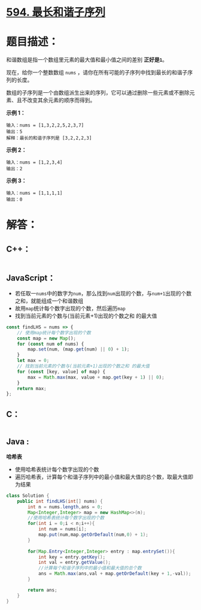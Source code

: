 # [594. 最长和谐子序列](https://leetcode-cn.com/problems/longest-harmonious-subsequence/)

# 题目描述：

和谐数组是指一个数组里元素的最大值和最小值之间的差别 **正好是` 1 `**。

现在，给你一个整数数组 `nums` ，请你在所有可能的子序列中找到最长的和谐子序列的长度。

数组的子序列是一个由数组派生出来的序列，它可以通过删除一些元素或不删除元素、且不改变其余元素的顺序而得到。

**示例 1：**

```
输入：nums = [1,3,2,2,5,2,3,7]
输出：5
解释：最长的和谐子序列是 [3,2,2,2,3]
```

**示例 2：**

```
输入：nums = [1,2,3,4]
输出：2
```

**示例 3：**

```
输入：nums = [1,1,1,1]
输出：0
```
# 解答：

## C++：

```cpp

```

## JavaScript：

- 若任取一`nums`中的数字为`num`，那么找到`num`出现的个数，与`num+1`出现的个数之和，就能组成一个和谐数组
- 故用`map`统计每个数字出现的个数，然后遍历`map`
- 找到当前元素的个数与(当前元素+1)出现的个数之和 的最大值

```javascript
const findLHS = nums => {
    // 使用map统计每个数字出现的个数
    const map = new Map();
    for (const num of nums) {
        map.set(num, (map.get(num) || 0) + 1);
    }
    let max = 0;
    // 找到当前元素的个数与(当前元素+1)出现的个数之和 的最大值
    for (const [key, value] of map) {
        max = Math.max(max, value + map.get(key + 1) || 0);
    }
    return max;
};
```

## C：

```c

```

## Java :

**哈希表**

- 使用哈希表统计每个数字出现的个数
- 遍历哈希表，计算每个和谐子序列中的最小值和最大值的总个数，取最大值即为结果

```java
class Solution {
    public int findLHS(int[] nums) {
        int n = nums.length,ans = 0;
        Map<Integer,Integer> map = new HashMap<>(n);
        //使用哈希表统计每个数字出现的个数
        for(int i = 0;i < n;i++){
            int num = nums[i];
            map.put(num,map.getOrDefault(num,0) + 1);
        }
		
        for(Map.Entry<Integer,Integer> entry : map.entrySet()){
            int key = entry.getKey();
            int val = entry.getValue();
            //计算每个和谐子序列中的最小值和最大值的总个数
            ans = Math.max(ans,val + map.getOrDefault(key + 1,-val));
        }

        return ans;
    }
}
```